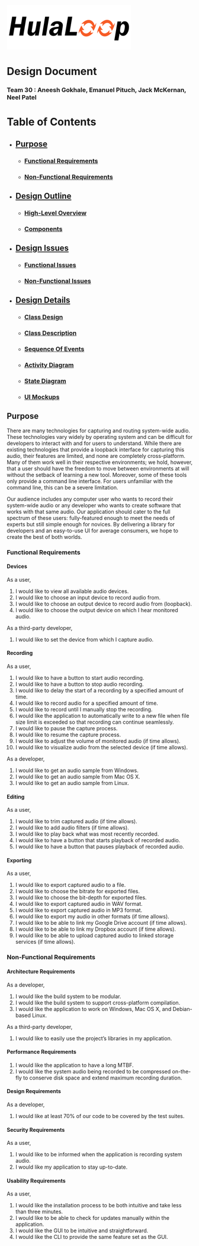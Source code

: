 ![HulaLoop Logo](/res/logo/hulaloop-header-small.png)

# Design Document #
### Team 30 : Aneesh Gokhale, Emanuel Pituch, Jack McKernan, Neel Patel ###

# Table of Contents #

* ## **[Purpose](#purpose)** ##
    * ### [Functional Requirements](#functional-requirements) ###
    * ### [Non-Functional Requirements](#non-functional-requirements) ###
* ## **[Design Outline](#design-outline)** ##
    * ### [High-Level Overview](#high-level-overview) ###
    * ### [Components](#components) ###
* ## **[Design Issues](#design-issues)** ##
    * ### [Functional Issues](#functional-issues) ###
    * ### [Non-Functional Issues](#non-functional-issues) ###
* ## **[Design Details](#design-details)** ##
    * ### [Class Design](#class-design) ###
    * ### [Class Description](#class-description) ###
    * ### [Sequence Of Events](#sequence-of-events) ###
    * ### [Activity Diagram](#activity-diagram) ###
    * ### [State Diagram](#state-diagram) ###
    * ### [UI  Mockups](#ui-mockups) ###


## **Purpose** ##
There are many technologies for capturing and routing system-wide audio.
These technologies vary widely by operating system and can be difficult for developers to interact with and for users to understand.
While there are existing technologies that provide a loopback interface for capturing this audio, their features are limited, and none are completely cross-platform.
Many of them work well in their respective environments; we hold, however, that a user should have the freedom to move between environments at will without the setback of learning a new tool. 
Moreover, some of these tools only provide a command line interface. For users unfamiliar with the command line, this can be a severe limitation. 


Our audience includes any computer user who wants to record their system-wide audio or any developer who wants to create software that works with that same audio. 
Our application should cater to the full spectrum of these users: fully-featured enough to meet the needs of experts but still simple enough for novices. 
By delivering a library for developers and an easy-to-use UI for average consumers, we hope to create the best of both worlds.

### **Functional Requirements** ###

#### Devices ####

As a user,

1. I would like to view all available audio devices.
2. I would like to choose an input device to record audio from.
3. I would like to choose an output device to record audio from (loopback).
4. I would like to choose the output device on which I hear monitored audio.

As a third-party developer,

1. I would like to set the device from which I capture audio.

#### Recording ####

As a user,

1. I would like to have a button to start audio recording.
2. I would like to have a button to stop audio recording.
3. I would like to delay the start of a recording by a specified amount of time.
4. I would like to record audio for a specified amount of time.
5. I would like to record until I manually stop the recording.
6. I would like the application to automatically write to a new file when file size limit is exceeded so that recording can continue seamlessly.
7. I would like to pause the capture process.
8. I would like to resume the capture process.
9. I would like to  adjust the volume of monitored audio (if time allows).
10. I would like to visualize audio from the selected device (if time allows).

As a developer,

1. I would like to get an audio sample from Windows.
2. I would like to get an audio sample from Mac OS X.
3. I would like to get an audio sample from Linux.

#### Editing ####

As a user,

1. I would like to trim captured audio (if time allows).
2. I would like to add audio filters (if time allows).
3. I would like to play back what was most recently recorded.
4. I would like to have a button that starts playback of recorded audio.
5. I would like to have a button that pauses playback of recorded audio.

#### Exporting ####

As a user,

1. I would like to export captured audio to a file.
2. I would like to choose the bitrate for exported files.
3. I would like to choose the bit-depth for exported files.
4. I would like to export captured audio in WAV format.
5. I would like to export captured audio in MP3 format.
6. I would like to export my audio in other formats (if time allows).
7. I would like to be able to link my Google Drive account (if time allows).
8. I would like to be able to link my Dropbox account (if time allows).
9. I would like to be able to upload captured audio to linked storage services (if time allows).

### **Non-Functional Requirements** ###

#### Architecture Requirements ####

As a developer,
    
1. I would like the build system to be modular.
2. I would like the build system to support cross-platform compilation.
3. I would like the application to work on Windows, Mac OS X, and Debian-based Linux.

As a third-party developer,

1. I would like to easily use the project’s libraries in my application.
    
#### Performance Requirements ####

1. I would like the application to have a long MTBF.
2. I would like the system audio being recorded to be compressed on-the-fly to conserve disk space and extend maximum recording duration.
                  
#### Design Requirements ####

As a developer,

1. I would like at least 70% of our code to be covered by the test suites.
    
#### Security Requirements ####

As a user,

1. I would like to be informed when the application is recording system audio.
2. I would like my application to stay up-to-date.

    
#### Usability Requirements ####

As a user,

1. I would like the installation process to be both intuitive and take less than three minutes.
2. I would like to be able to check for updates manually within the application.
3. I would like the GUI to be intuitive and straightforward.
4. I would like the CLI to provide the same feature set as the GUI.